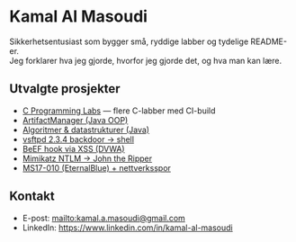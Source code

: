 ﻿# Kamal Al Masoudi

Sikkerhetsentusiast som bygger små, ryddige labber og tydelige README-er.  
Jeg forklarer hva jeg gjorde, hvorfor jeg gjorde det, og hva man kan lære.

## Utvalgte prosjekter
- [C Programming Labs](https://github.com/Masoudikamal/c-programming-labs) — flere C-labber med CI-build
- [ArtifactManager (Java OOP)](https://github.com/Masoudikamal/ArtifactManager)
- [Algoritmer & datastrukturer (Java)](https://github.com/Masoudikamal/algorithms-and-datastructures)
- [vsftpd 2.3.4 backdoor → shell](https://github.com/Masoudikamal/vsftpd-234-backdoor-lab)
- [BeEF hook via XSS (DVWA)](https://github.com/Masoudikamal/beef-xss-dvwa-lab)
- [Mimikatz NTLM → John the Ripper](https://github.com/Masoudikamal/mimikatz-ntlm-crack-lab)
- [MS17-010 (EternalBlue) + nettverksspor](https://github.com/Masoudikamal/ms17-010-eternalblue-trace-lab)

## Kontakt
- E-post: <mailto:kamal.a.masoudi@gmail.com>  
- LinkedIn: <https://www.linkedin.com/in/kamal-al-masoudi>
